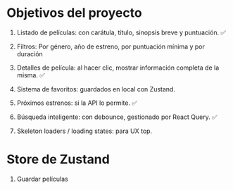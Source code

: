 # Objetivos del proyecto

1. Listado de películas: con carátula, título, sinopsis breve y puntuación. ✅

2. Filtros: Por género, año de estreno, por puntuación mínima y por duración

3. Detalles de película: al hacer clic, mostrar información completa de la misma. ✅

4. Sistema de favoritos: guardados en local con Zustand.

5. Próximos estrenos: si la API lo permite. ✅

6. Búsqueda inteligente: con debounce, gestionado por React Query. ✅

7. Skeleton loaders / loading states: para UX top.

# Store de Zustand

1. Guardar películas